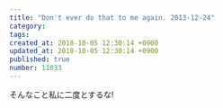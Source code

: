 ```yaml
---
title: "Don't ever do that to me again. 2013-12-24"
category: 
tags: 
created_at: 2018-10-05 12:30:14 +0900
updated_at: 2018-10-05 12:30:14 +0900
published: true
number: 11033
---
```


そんなこと私に二度とするな!
